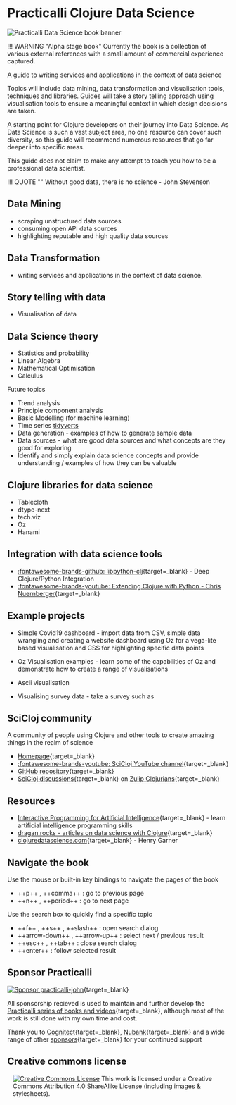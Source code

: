 # Practicalli Clojure Data Science

![Practicalli Data Science book banner](https://raw.githubusercontent.com/practicalli/graphic-design/live/book-covers/practicalli-clojure-data-science-book-banner-alpha.png)

!!! WARNING "Alpha stage book"
    Currently the book is a collection of various external references with a small amount of commercial experience captured.


A guide to writing services and applications in the context of data science

Topics will include data mining, data transformation and visualisation tools, techniques and libraries.  Guides will take a story telling approach using visualisation tools to ensure a meaningful context in which design decisions are taken.

A starting point for Clojure developers on their journey into Data Science.  As Data Science is such a vast subject area, no one resource can cover such diversity, so this guide will recommend numerous resources that go far deeper into specific areas.

This guide does not claim to make any attempt to teach you how to be a professional data scientist.

!!! QUOTE ""
    Without good data, there is no science - John Stevenson


## Data Mining

* scraping unstructured data sources
* consuming open API data sources
* highlighting reputable and high quality data sources


## Data Transformation

* writing services and applications in the context of data science.


## Story telling with data

- Visualisation of data


## Data Science theory

- Statistics and probability
- Linear Algebra
- Mathematical Optimisation
- Calculus

Future topics

- Trend analysis
- Principle component analysis
- Basic Modelling (for machine learning)
- Time series [tidyverts](https://tidyverts.org/)
- Data generation - examples of how to generate sample data
- Data sources - what are good data sources and what concepts are they good for exploring
- Identify and simply explain data science concepts and provide understanding / examples of how they can be valuable


## Clojure libraries for data science

* Tablecloth
* dtype-next
* tech.viz
* Oz
* Hanami


## Integration with data science tools

- [:fontawesome-brands-github: libpython-clj](https://github.com/clj-python/libpython-clj){target=_blank} - Deep Clojure/Python Integration
- [:fontawesome-brands-youtube: Extending Clojure with Python - Chris Nuernberger](https://www.youtube.com/watch?v=vQPW16_jixs){target=_blank}


## Example projects

* Simple Covid19 dashboard - import data from CSV, simple data wrangling and creating a website dashboard using Oz for a vega-lite based visualisation and CSS for highlighting specific data points

* Oz Visualisation examples - learn some of the capabilities of Oz and demonstrate how to create a range of visualisations

* Ascii visualisation

* Visualising survey data - take a survey such as


## SciCloj community

A community of people using Clojure and other tools to create amazing things in the realm of science

* [Homepage](https://scicloj.github.io/){target=_blank}
* [:fontawesome-brands-youtube: SciCloj YouTube channel](https://www.youtube.com/channel/UCaoZzhNzq-H7YiQczXKuXuw/){target=_blank}
* [GitHub repository](https://github.com/scicloj/){target=_blank}
* [SciCloj discussions](https://scicloj.github.io/pages/chat_streams/){target=_blank} on [Zulip Clojurians](http://clojurians.zulipchat.com/){target=_blank}


## Resources

* [Interactive Programming for Artificial Intelligence](https://aiprobook.com/){target=_blank} - learn artificial intelligence programming skills
* [dragan.rocks - articles on data science with Clojure](https://dragan.rocks/){target=_blank}
* [clojuredatascience.com](http://clojuredatascience.com/){target=_blank} - Henry Garner


## Navigate the book

Use the mouse or built-in key bindings to navigate the pages of the book

- ++p++ , ++comma++ : go to previous page
- ++n++ , ++period++ : go to next page

Use the search box to quickly find a specific topic

- ++f++ , ++s++ , ++slash++ : open search dialog
- ++arrow-down++ , ++arrow-up++ : select next / previous result
- ++esc++ , ++tab++ : close search dialog
- ++enter++ : follow selected result


## Sponsor Practicalli

[![Sponsor practicalli-john](https://raw.githubusercontent.com/practicalli/graphic-design/live/buttons/practicalli-github-sponsors-button.png)](https://github.com/sponsors/practicalli-john/){target=_blank}

All sponsorship recieved is used to maintain and further develop the [Practicalli series of books and videos](https://practical.li/){target=_blank}, although most of the work is still done with my own time and cost.

Thank you to [Cognitect](https://www.cognitect.com/){target=_blank}, [Nubank](https://nubank.com.br/){target=_blank} and a wide range of other [sponsors](https://github.com/sponsors/practicalli-john#sponsors){target=_blank} for your continued support


## Creative commons license

<div style="width:95%; margin:auto;">
  <a rel="license" href="http://creativecommons.org/licenses/by-sa/4.0/"><img alt="Creative Commons License" style="border-width:0" src="https://i.creativecommons.org/l/by-sa/4.0/88x31.png" /></a>
  This work is licensed under a Creative Commons Attribution 4.0 ShareAlike License (including images & stylesheets).
</div>
